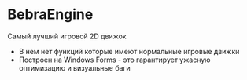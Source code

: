 # BebraEngine
Самый лучший игровой 2D движок

- В нем нет функций которые имеют нормальные игровые движки
- Построен на Windows Forms - это гарантирует ужасную оптимизацию и визуальные баги

